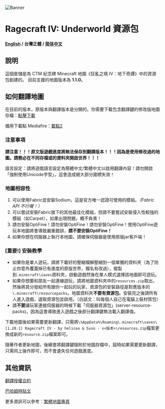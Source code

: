 ![Banner](https://ctmrepository.com/map_img/6926650110728662.PNG)

# Ragecraft IV: Underworld 資源包
#### [English](https://github.com/champsing/Ragecraft-IV-resourcepack/blob/master/readme/README.md) / 台灣正體 / [简体中文](https://github.com/champsing/Ragecraft-IV-resourcepack/blob/master/readme/README_cn.md)

## 說明
這個倉儲是為 CTM 紀念碑 Minecraft 地圖《狂亂之境 IV：地下奇譚》中的資源包創建的。
目前支援的地圖版本為 **1.1.0**。

## 如何翻譯地圖
在目前的版本，原版本與翻譯版本是分開的。你需要下載包含翻譯鍵的修改版地圖存檔：[點擊下載](https://github.com/champsing/Ragecraft-IV-resourcepack/releases)

備用下載點 Mediafire：[載點2](https://www.mediafire.com/folder/jurnv77qvvaf0)

### 注意事項

**請注意！！！原文版遊戲進度將無法保存到翻譯版本！！！因為是使用修改過的地圖。請務必在不同存檔或的資料夾開啟世界！！！**

語言設定：請將遊戲語言設定為簡體中文/繁體中文以啟用翻譯內容！請勿開啟「強制使用Unicode字型」，這會造成絕大部分圖標失效！

### 地圖相容性

1. 可以使用Fabric並安裝Sodium，這是官方唯一認證可使用的模組。*（Fabric API 不行喔！）*
2. 可以嘗試安裝Fabric旗下的其他最佳化模組，但請不要嘗試安裝侵入性較強的模組（如Carpet），如果出現問題，概不負責！
3. 請勿安裝OptiFine！請勿安裝OptiFine！請勿安裝OptiFine！使用OptiFine遊玩本地圖將會導致嚴重錯誤，**請不要安裝OptiFine！**
4. 如果你想在伺服器上執行本地圖，請確保伺服器是使用原版jar客戶端！
    
### [重要!] 安裝教學
- 如果你是單人遊玩，請將下載好的壓縮檔解壓縮到一個單獨的資料夾（為了防止你意外覆蓋掉已有進度的原版世界，檔名有改過），複製到`.minecraft\saves`資料夾，啟動遊戲然後在單人模式選擇該地圖即可遊玩。
- 如果你想要和朋友一起連線遊玩，請將地圖資料夾中的`resources.zip`取出，然後將其分發給所有跟你一起玩的玩家，資源包的安裝路徑是對應版本的`\.minecraft\resourcepacks`。地圖資料夾**不要有資源包**。安裝完之後請所有人進入遊戲，選取資源包並啟用。（白話文：叫每個人自己在電腦上裝材質包）
- 請**不要**讓玩家連接伺服器的時候下載「伺服器資源包」(server-resource-packs)，因為這會導致進入遊戲之後部分翻譯鍵無法載入翻譯值。

下載地圖後如果需要更新翻譯，只需將`\%AppData%\Roaming\.minecraft\saves\[1.20.1] Ragecraft IV - by heliceo & Suso - v<版本>\resources.zip`檔案更換成新的`resource.zip`檔案即可。

隨著作者更新地圖，後續會將翻譯鍵隨附於地圖存檔中，屆時如果需要更新翻譯，只需同上操作即可，而不會遺失任何遊戲進度。

## 其他資訊

[翻譯授權合約](https://docs.google.com/document/d/1QH-9C7Sd9ebcAl4yAAbWDcL1Wr2S2mude8PLYb66lJw/edit)

[巴哈姆特貼文](https://forum.gamer.com.tw/Co.php?bsn=18673&sn=1073436&sum=&subbsn=0)

更多資訊可以參考：[繁體地圖專頁](https://beta.vmct-cn.top/tw/map/rc4#%E5%85%B6%E4%BB%96)